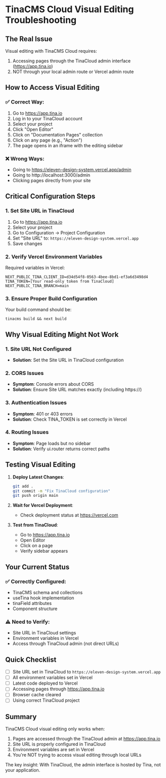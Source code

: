# TinaCMS Cloud Visual Editing Troubleshooting

## The Real Issue

Visual editing with TinaCMS Cloud requires:
1. Accessing pages through the TinaCloud admin interface (https://app.tina.io)
2. NOT through your local admin route or Vercel admin route

## How to Access Visual Editing

### ✅ Correct Way:
1. Go to https://app.tina.io
2. Log in to your TinaCloud account
3. Select your project
4. Click "Open Editor"
5. Click on "Documentation Pages" collection
6. Click on any page (e.g., "Action")
7. The page opens in an iframe with the editing sidebar

### ❌ Wrong Ways:
- Going to https://eleven-design-system.vercel.app/admin
- Going to http://localhost:3000/admin
- Clicking pages directly from your site

## Critical Configuration Steps

### 1. Set Site URL in TinaCloud
1. Go to https://app.tina.io
2. Select your project
3. Go to Configuration → Project Configuration
4. Set "Site URL" to: `https://eleven-design-system.vercel.app`
5. Save changes

### 2. Verify Vercel Environment Variables
Required variables in Vercel:
```
NEXT_PUBLIC_TINA_CLIENT_ID=d34d54f8-0563-4bee-8bd1-ef3a6d3498d4
TINA_TOKEN=[Your read-only token from TinaCloud]
NEXT_PUBLIC_TINA_BRANCH=main
```

### 3. Ensure Proper Build Configuration
Your build command should be:
```
tinacms build && next build
```

## Why Visual Editing Might Not Work

### 1. Site URL Not Configured
- **Solution**: Set the Site URL in TinaCloud configuration

### 2. CORS Issues
- **Symptom**: Console errors about CORS
- **Solution**: Ensure Site URL matches exactly (including https://)

### 3. Authentication Issues
- **Symptom**: 401 or 403 errors
- **Solution**: Check TINA_TOKEN is set correctly in Vercel

### 4. Routing Issues
- **Symptom**: Page loads but no sidebar
- **Solution**: Verify ui.router returns correct paths

## Testing Visual Editing

1. **Deploy Latest Changes**:
   ```bash
   git add .
   git commit -m "Fix TinaCloud configuration"
   git push origin main
   ```

2. **Wait for Vercel Deployment**:
   - Check deployment status at https://vercel.com

3. **Test from TinaCloud**:
   - Go to https://app.tina.io
   - Open Editor
   - Click on a page
   - Verify sidebar appears

## Your Current Status

### ✅ Correctly Configured:
- TinaCMS schema and collections
- useTina hook implementation
- tinaField attributes
- Component structure

### ⚠️ Need to Verify:
- Site URL in TinaCloud settings
- Environment variables in Vercel
- Access through TinaCloud admin (not direct URLs)

## Quick Checklist

- [ ] Site URL set in TinaCloud to `https://eleven-design-system.vercel.app`
- [ ] All environment variables set in Vercel
- [ ] Latest code deployed to Vercel
- [ ] Accessing pages through https://app.tina.io
- [ ] Browser cache cleared
- [ ] Using correct TinaCloud project

## Summary

TinaCMS Cloud visual editing only works when:
1. Pages are accessed through the TinaCloud admin at https://app.tina.io
2. Site URL is properly configured in TinaCloud
3. Environment variables are set in Vercel
4. You're NOT trying to access visual editing through local URLs

The key insight: With TinaCloud, the admin interface is hosted by Tina, not your application. 